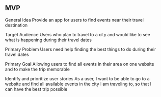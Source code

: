 MVP
------------
General Idea
Provide an app for users to find events near their travel destination

Target Audience
Users who plan to travel to a city and would like to see what is happening during their travel dates

Primary Problem
Users need help finding the best things to do during their travel dates

Primary Goal
Allowing users to find all events in their area on one website and to make the trip memorable

Identify and prioritize user stories
As a user, I want to be able to go to a website and find all available events in the city I am traveling to, so that I can have the best trip possible